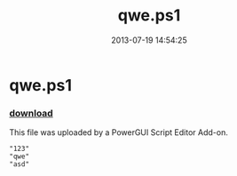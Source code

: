 ﻿---
pid:            4315
parent:         0
children:       
poster:         Anonymous
title:          qwe.ps1
date:           2013-07-19 14:54:25
description:    This file was uploaded by a PowerGUI Script Editor Add-on.
format:         posh
---

# qwe.ps1

### [download](4315.ps1)  

This file was uploaded by a PowerGUI Script Editor Add-on.

```posh
"123"
"qwe"
"asd"
```
